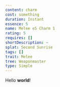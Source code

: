 ```yaml
---
content: charm
cost: something
duration: Instant
essence: 5
name: Melee e5 Charm 1
rating: 5
requires: []
shortDescription: ~
splat: Second Sunrise
tags: []
trait: Melee
tree: Weaponmaster
type: Simple
---
```


Hello **world**!
